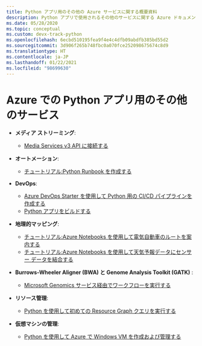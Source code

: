 ```yaml
---
title: Python アプリ用のその他の Azure サービスに関する概要資料
description: Python アプリで使用されるその他のサービスに関する Azure ドキュメント内の概要資料のインデックス。
ms.date: 05/28/2020
ms.topic: conceptual
ms.custom: devx-track-python
ms.openlocfilehash: 6ecbd510195fea9f4e4c4dfb09abdfb385bd55d2
ms.sourcegitcommit: 3d906f265b748fbc0a070fce252098675674c8d9
ms.translationtype: HT
ms.contentlocale: ja-JP
ms.lasthandoff: 01/22/2021
ms.locfileid: "98699630"
---
```

# <a name="other-services-for-python-apps-on-azure"></a>Azure での Python アプリ用のその他のサービス

- **メディア ストリーミング**:
  - [Media Services v3 API に接続する](/azure/media-services/latest/configure-connect-python-howto)

- **オートメーション**:
  - [チュートリアル:Python Runbook を作成する](/azure/automation/learn/automation-tutorial-runbook-textual-python2
)

- **DevOps**:
  - [Azure DevOps Starter を使用して Python 用の CI/CD パイプラインを作成する](/azure/devops-project/azure-devops-project-python)
  - [Python アプリをビルドする](/azure/devops/pipelines/ecosystems/python)

- **地理的マッピング**:
  - [チュートリアル:Azure Notebooks を使用して電気自動車のルートを案内する](/azure/azure-maps/tutorial-ev-routing)
  - [チュートリアル:Azure Notebooks を使用して天気予報データにセンサー データを結合する](/azure/azure-maps/weather-service-tutorial)

- **Burrows-Wheeler Aligner (BWA) と Genome Analysis Toolkit (GATK)** :
  - [Microsoft Genomics サービス経由でワークフローを実行する](/azure/genomics/quickstart-run-genomics-workflow-portal)

- **リソース管理**:
  - [Python を使用して初めての Resource Graph クエリを実行する](/azure/governance/resource-graph/first-query-python)

- **仮想マシンの管理**:
  - [Python を使用して Azure で Windows VM を作成および管理する](/azure/virtual-machines/windows/python)
